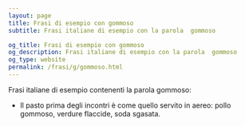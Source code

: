 ```yaml
---
layout: page
title: Frasi di esempio con gommoso 
subtitle: Frasi italiane di esempio con la parola  gommoso

og_title: Frasi di esempio con gommoso 
og_description: Frasi italiane di esempio con la parola  gommoso
og_type: website
permalink: /frasi/g/gommoso.html
---
```


Frasi italiane di esempio contenenti la parola gommoso:


- Il pasto prima degli incontri è come quello servito in aereo: pollo gommoso, verdure flaccide, soda sgasata.
